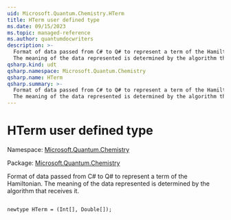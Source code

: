```yaml
---
uid: Microsoft.Quantum.Chemistry.HTerm
title: HTerm user defined type
ms.date: 09/15/2023
ms.topic: managed-reference
ms.author: quantumdocwriters
description: >-
  Format of data passed from C# to Q# to represent a term of the Hamiltonian.
  The meaning of the data represented is determined by the algorithm that receives it.
qsharp.kind: udt
qsharp.namespace: Microsoft.Quantum.Chemistry
qsharp.name: HTerm
qsharp.summary: >-
  Format of data passed from C# to Q# to represent a term of the Hamiltonian.
  The meaning of the data represented is determined by the algorithm that receives it.
---
```


# HTerm user defined type

Namespace: [Microsoft.Quantum.Chemistry](xref:Microsoft.Quantum.Chemistry)

Package: [Microsoft.Quantum.Chemistry](https://nuget.org/packages/Microsoft.Quantum.Chemistry)


Format of data passed from C# to Q# to represent a term of the Hamiltonian.The meaning of the data represented is determined by the algorithm that receives it.

```qsharp

newtype HTerm = (Int[], Double[]);
```

